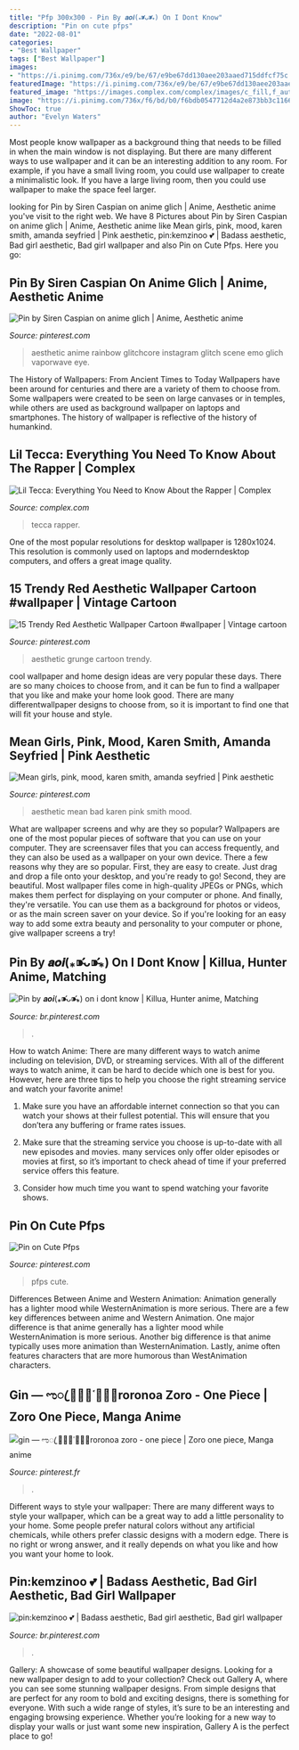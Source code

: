 ```yaml
---
title: "Pfp 300x300 - Pin By 𝒂𝒐𝒊(⁎⁍̴̛ᴗ⁍̴̛⁎) On I Dont Know"
description: "Pin on cute pfps"
date: "2022-08-01"
categories:
- "Best Wallpaper"
tags: ["Best Wallpaper"]
images:
- "https://i.pinimg.com/736x/e9/be/67/e9be67dd130aee203aaed715ddfcf75c.jpg"
featuredImage: "https://i.pinimg.com/736x/e9/be/67/e9be67dd130aee203aaed715ddfcf75c.jpg"
featured_image: "https://images.complex.com/complex/images/c_fill,f_auto,g_center,w_1200/fl_lossy,pg_1/vfbt96shgzrn8zcoyriy/lil-tecca-press1"
image: "https://i.pinimg.com/736x/f6/bd/b0/f6bdb0547712d4a2e873bb3c11663d99.jpg"
ShowToc: true
author: "Evelyn Waters"
---
```



Most people know wallpaper as a background thing that needs to be filled in when the main window is not displaying. But there are many different ways to use wallpaper and it can be an interesting addition to any room. For example, if you have a small living room, you could use wallpaper to create a minimalistic look. If you have a large living room, then you could use wallpaper to make the space feel larger.

	

		
looking for Pin by Siren Caspian on anime glich | Anime, Aesthetic anime you've visit to the right web. We have 8 Pictures about Pin by Siren Caspian on anime glich | Anime, Aesthetic anime like Mean girls, pink, mood, karen smith, amanda seyfried | Pink aesthetic, pin:kemzinoo 💕 | Badass aesthetic, Bad girl aesthetic, Bad girl wallpaper and also Pin on Cute Pfps. Here you go:
		
    
## Pin By Siren Caspian On Anime Glich | Anime, Aesthetic Anime

<img loading=lazy src="https://i.pinimg.com/736x/ae/c2/09/aec2093a79b234ccf2acb11bd2a3673b.jpg" onerror="this.onerror=null;this.src='https://tse1.mm.bing.net/th?id=OIP.mV43PXGz5gAir3qSswneEQHaHa&amp;pid=15.1';" alt="Pin by Siren Caspian on anime glich | Anime, Aesthetic anime">

_Source: pinterest.com_

>aesthetic anime rainbow glitchcore instagram glitch scene emo glich vaporwave eye. 

	

The History of Wallpapers: From Ancient Times to Today
Wallpapers have been around for centuries and there are a variety of them to choose from. Some wallpapers were created to be seen on large canvases or in temples, while others are used as background wallpaper on laptops and smartphones. The history of wallpaper is reflective of the history of humankind.

    
## Lil Tecca: Everything You Need To Know About The Rapper | Complex

<img loading=lazy src="https://images.complex.com/complex/images/c_fill,f_auto,g_center,w_1200/fl_lossy,pg_1/vfbt96shgzrn8zcoyriy/lil-tecca-press1" onerror="this.onerror=null;this.src='https://tse3.mm.bing.net/th?id=OIP.1HDyLIeZjLkqDowPPxvMjAHaFi&amp;pid=15.1';" alt="Lil Tecca: Everything You Need to Know About the Rapper | Complex">

_Source: complex.com_

>tecca rapper. 

	

One of the most popular resolutions for desktop wallpaper is 1280x1024. This resolution is commonly used on laptops and moderndesktop computers, and offers a great image quality.

    
## 15 Trendy Red Aesthetic Wallpaper Cartoon #wallpaper | Vintage Cartoon

<img loading=lazy src="https://i.pinimg.com/736x/d2/2a/2a/d22a2a8cc435427402fbd0aa2664a847.jpg" onerror="this.onerror=null;this.src='https://tse4.mm.bing.net/th?id=OIP.wpaqOAo3n0hdG7TbPOATcwAAAA&amp;pid=15.1';" alt="15 Trendy Red Aesthetic Wallpaper Cartoon #wallpaper | Vintage cartoon">

_Source: pinterest.com_

>aesthetic grunge cartoon trendy. 

	

cool wallpaper and home design ideas are very popular these days. There are so many choices to choose from, and it can be fun to find a wallpaper that you like and make your home look good. There are many differentwallpaper designs to choose from, so it is important to find one that will fit your house and style.

    
## Mean Girls, Pink, Mood, Karen Smith, Amanda Seyfried | Pink Aesthetic

<img loading=lazy src="https://i.pinimg.com/736x/19/a6/ad/19a6ad331252eac132b7f03bb869e341.jpg" onerror="this.onerror=null;this.src='https://tse3.mm.bing.net/th?id=OIP.bRwPbxqSvPB_eVzwVkLTWQHaHU&amp;pid=15.1';" alt="Mean girls, pink, mood, karen smith, amanda seyfried | Pink aesthetic">

_Source: pinterest.com_

>aesthetic mean bad karen pink smith mood. 

	

What are wallpaper screens and why are they so popular?
Wallpapers are one of the most popular pieces of software that you can use on your computer. They are screensaver files that you can access frequently, and they can also be used as a wallpaper on your own device. There a few reasons why they are so popular. First, they are easy to create. Just drag and drop a file onto your desktop, and you're ready to go! Second, they are beautiful. Most wallpaper files come in high-quality JPEGs or PNGs, which makes them perfect for displaying on your computer or phone. And finally, they're versatile. You can use them as a background for photos or videos, or as the main screen saver on your device. So if you're looking for an easy way to add some extra beauty and personality to your computer or phone, give wallpaper screens a try!

    
## Pin By 𝒂𝒐𝒊(⁎⁍̴̛ᴗ⁍̴̛⁎) On I Dont Know | Killua, Hunter Anime, Matching

<img loading=lazy src="https://i.pinimg.com/736x/f6/bd/b0/f6bdb0547712d4a2e873bb3c11663d99.jpg" onerror="this.onerror=null;this.src='https://tse2.mm.bing.net/th?id=OIP.J8_m-TYEBgA5jhayRtTMKgAAAA&amp;pid=15.1';" alt="Pin by 𝒂𝒐𝒊(⁎⁍̴̛ᴗ⁍̴̛⁎) on i dont know | Killua, Hunter anime, Matching">

_Source: br.pinterest.com_

>. 

	

How to watch Anime: There are many different ways to watch anime including on television, DVD, or streaming services.
With all of the different ways to watch anime, it can be hard to decide which one is best for you. However, here are three tips to help you choose the right streaming service and watch your favorite anime!
1. Make sure you have an affordable internet connection so that you can watch your shows at their fullest potential. This will ensure that you don’tera any buffering or frame rates issues.

2. Make sure that the streaming service you choose is up-to-date with all new episodes and movies. many services only offer older episodes or movies at first, so it’s important to check ahead of time if your preferred service offers this feature.

3. Consider how much time you want to spend watching your favorite shows.

    
## Pin On Cute Pfps

<img loading=lazy src="https://i.pinimg.com/736x/81/a7/54/81a754a77e2ba76fc69918197c62de8b.jpg" onerror="this.onerror=null;this.src='https://tse2.mm.bing.net/th?id=OIP.p1LUGAZgUl_vjp_40VWisQAAAA&amp;pid=15.1';" alt="Pin on Cute Pfps">

_Source: pinterest.com_

>pfps cute. 

	

Differences Between Anime and Western Animation: Animation generally has a lighter mood while WesternAnimation is more serious.
There are a few key differences between anime and Western Animation. One major difference is that anime generally has a lighter mood while WesternAnimation is more serious. Another big difference is that anime typically uses more animation than WesternAnimation. Lastly, anime often features characters that are more humorous than WestAnimation characters.

    
## Gin — ಌꦿ ⃟꩓᪵῾ེ⃔⃠roronoa Zoro - One Piece | Zoro One Piece, Manga Anime

<img loading=lazy src="https://i.pinimg.com/736x/e9/be/67/e9be67dd130aee203aaed715ddfcf75c.jpg" onerror="this.onerror=null;this.src='https://tse3.mm.bing.net/th?id=OIP.8WWSnfIEHunTlVBzXRbeIAHaHa&amp;pid=15.1';" alt="gin — ಌꦿ ⃟꩓᪵῾ེ⃔⃠roronoa zoro - one piece | Zoro one piece, Manga anime">

_Source: pinterest.fr_

>. 

	

Different ways to style your wallpaper:
There are many different ways to style your wallpaper, which can be a great way to add a little personality to your home. Some people prefer natural colors without any artificial chemicals, while others prefer classic designs with a modern edge. There is no right or wrong answer, and it really depends on what you like and how you want your home to look.

    
## Pin:kemzinoo 💕 | Badass Aesthetic, Bad Girl Aesthetic, Bad Girl Wallpaper

<img loading=lazy src="https://i.pinimg.com/736x/fb/86/f6/fb86f61df89a7cca8bfa7b329606f911.jpg" onerror="this.onerror=null;this.src='https://tse1.mm.bing.net/th?id=OIP.Clz_t0vj8zAPCCa9idyNAwHaHa&amp;pid=15.1';" alt="pin:kemzinoo 💕 | Badass aesthetic, Bad girl aesthetic, Bad girl wallpaper">

_Source: br.pinterest.com_

>. 

	

Gallery: A showcase of some beautiful wallpaper designs.
Looking for a new wallpaper design to add to your collection? Check out Gallery A, where you can see some stunning wallpaper designs. From simple designs that are perfect for any room to bold and exciting designs, there is something for everyone. With such a wide range of styles, it’s sure to be an interesting and engaging browsing experience. Whether you’re looking for a new way to display your walls or just want some new inspiration, Gallery A is the perfect place to go!





	
	
